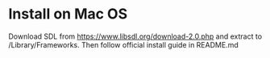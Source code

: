 # Install on Mac OS
Download SDL from https://www.libsdl.org/download-2.0.php and extract to /Library/Frameworks. 
Then follow official install guide in README.md
